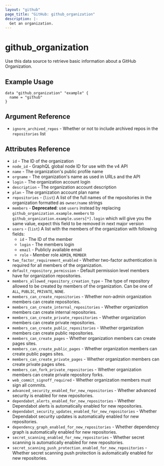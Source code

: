 ```yaml
---
layout: "github"
page_title: "GitHub: github_organization"
description: |-
  Get an organization.
---
```


# github_organization

Use this data source to retrieve basic information about a GitHub Organization.

## Example Usage

```hcl
data "github_organization" "example" {
  name = "github"
}
```

## Argument Reference

* `ignore_archived_repos` - Whether or not to include archived repos in the `repositories` list

## Attributes Reference

 * `id` - The ID of the organization
 * `node_id` - GraphQL global node ID for use with the v4 API
 * `name` - The organization's public profile name
 * `orgname` - The organization's name as used in URLs and the API
 * `login` - The organization account login
 * `description` - The organization account description
 * `plan` - The organization account plan name
 * `repositories` - (`list`) A list of the full names of the repositories in the organization formatted as `owner/name` strings
 * `members` - **Deprecated**: use `users` instead by replacing `github_organization.example.members` to `github_organization.example.users[*].login` which will give you the same value, expect this field to be removed in next major version
 * `users` - (`list`) A list with the members of the organization with following fields:
   * `id` - The ID of the member
   * `login` - The members login
   * `email` - Publicly available email
   * `role` - Member role `ADMIN`, `MEMBER`
 * `two_factor_requirement_enabled` - Whether two-factor authentication is required for all members of the organization.
 * `default_repository_permission` - Default permission level members have for organization repositories.
 * `members_allowed_repository_creation_type` - The type of repository allowed to be created by members of the organization. Can be one of `ALL`, `PUBLIC`, `PRIVATE`, `NONE`.
 * `members_can_create_repositories` - Whether non-admin organization members can create repositories.
 * `members_can_create_internal_repositories` - Whether organization members can create internal repositories.
 * `members_can_create_private_repositories` - Whether organization members can create private repositories.
 * `members_can_create_public_repositories` - Whether organization members can create public repositories.
 * `members_can_create_pages` - Whether organization members can create pages sites.
 * `members_can_create_public_pages` - Whether organization members can create public pages sites.
 * `members_can_create_private_pages` - Whether organization members can create private pages sites.
 * `members_can_fork_private_repositories` - Whether organization members can create private repository forks.
 * `web_commit_signoff_required` - Whether organization members must sign all commits.
 * `advanced_security_enabled_for_new_repositories` - Whether advanced security is enabled for new repositories.
 * `dependabot_alerts_enabled_for_new_repositories` - Whether Dependabot alerts is automatically enabled for new repositories.
 * `dependabot_security_updates_enabled_for_new_repositories` - Whether Dependabot security updates is automatically enabled for new repositories.
 * `dependency_graph_enabled_for_new_repositories` - Whether dependency graph is automatically enabled for new repositories.
 * `secret_scanning_enabled_for_new_repositories` - Whether secret scanning is automatically enabled for new repositories.
 * `secret_scanning_push_protection_enabled_for_new_repositories` - Whether secret scanning push protection is automatically enabled for new repositories.
